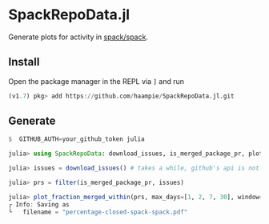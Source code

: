 # SpackRepoData.jl

Generate plots for activity in [spack/spack](https://github.com/spack/spack).

## Install

Open the package manager in the REPL via `]` and run

```julia
(v1.7) pkg> add https://github.com/haampie/SpackRepoData.jl.git
```
## Generate

```julia
$  GITHUB_AUTH=your_github_token julia

julia> using SpackRepoData: download_issues, is_merged_package_pr, plot_fraction_merged_within

julia> issues = download_issues() # takes a while, github's api is not very fast.

julia> prs = filter(is_merged_package_pr, issues)

julia> plot_fraction_merged_within(prs, max_days=[1, 2, 7, 30], window=365)
┌ Info: Saving as
└   filename = "percentage-closed-spack-spack.pdf"
```
